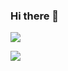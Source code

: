 ### Hi there 👋

![](https://github-readme-stats.vercel.app/api/top-langs/?username=MohamadElhadidy&hide=Hack&layout=compact&langs_count=12)

![](https://github-readme-stats.vercel.app/api?username=MohamadElhadidy&show_icons=true&theme=radical)
<!--
**MohamadElhadidy/MohamadElhadidy** is a ✨ _special_ ✨ repository because its `README.md` (this file) appears on your GitHub profile.

Here are some ideas to get you started:

- 🔭 I’m currently working on ...
- 🌱 I’m currently learning ..
- 👯 I’m looking to collaborate on ...
- 🤔 I’m looking for help with ...
- 💬 Ask me about ...
- 📫 How to reach me: ...
- 😄 Pronouns: ...
- ⚡ Fun fact: ...
-->



